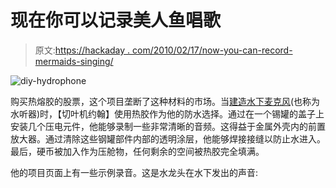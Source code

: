 # 现在你可以记录美人鱼唱歌

> 原文:[https://hackaday . com/2010/02/17/now-you-can-record-mermaids-singing/](https://hackaday.com/2010/02/17/now-you-can-record-mermaids-singing/)

![](../Images/433409709f3ba573c5f574e6a65db7c4.png "diy-hydrophone")

购买热熔胶的股票，这个项目垄断了这种材料的市场。当[建造水下麦克风](http://leafcutterjohn.com/?p=915)(也称为水听器)时，【切叶机约翰】使用热胶作为他的防水选择。通过在一个锡罐的盖子上安装几个压电元件，他能够录制一些非常清晰的音频。这得益于金属外壳内的前置放大器。通过清除这些钢罐部件内部的透明涂层，他能够焊接接缝以防止水进入。最后，硬币被加入作为压舱物，任何剩余的空间被热胶完全填满。

他的项目页面上有一些示例录音。这是水龙头在水下发出的声音: